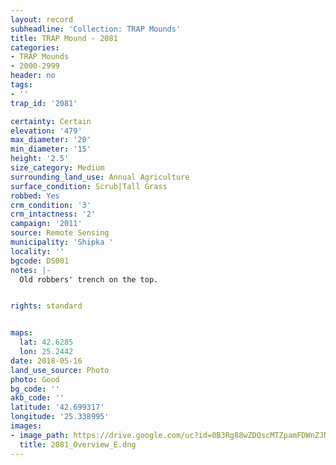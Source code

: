```yaml
---
layout: record
subheadline: 'Collection: TRAP Mounds'
title: TRAP Mound - 2081
categories:
- TRAP Mounds
- 2000-2999
header: no
tags:
- ''
trap_id: '2081'

certainty: Certain
elevation: '479'
max_diameter: '20'
min_diameter: '15'
height: '2.5'
size_category: Medium
surrounding_land_use: Annual Agriculture
surface_condition: Scrub|Tall Grass
robbed: Yes
crm_condition: '3'
crm_intactness: '2'
campaign: '2011'
source: Remote Sensing
municipality: 'Shipka '
locality: ''
bgcode: DS001
notes: |-
  Old robbers' trench on the top.


rights: standard


maps:
  lat: 42.6285
  lon: 25.2442
date: 2018-05-16
land_use_source: Photo
photo: Good
bg_code: ''
akb_code: ''
latitude: '42.699317'
longitude: '25.338995'
images:
- image_path: https://drive.google.com/uc?id=0B3Rg88wZDQscMTZpamFDWnZJNG8
  title: 2081_Overview_E.dng
---
```


